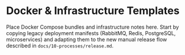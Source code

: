 # Docker & Infrastructure Templates

Place Docker Compose bundles and infrastructure notes here. Start by copying
legacy deployment manifests (RabbitMQ, Redis, PostgreSQL, microservices) and
adapting them to the new manual release flow described in
`docs/10-processes/release.md`.
